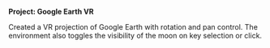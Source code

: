 **Project: Google Earth VR**

Created a VR projection of Google Earth with rotation and pan control. The environment also toggles the visibility of the moon on key selection or click. 
